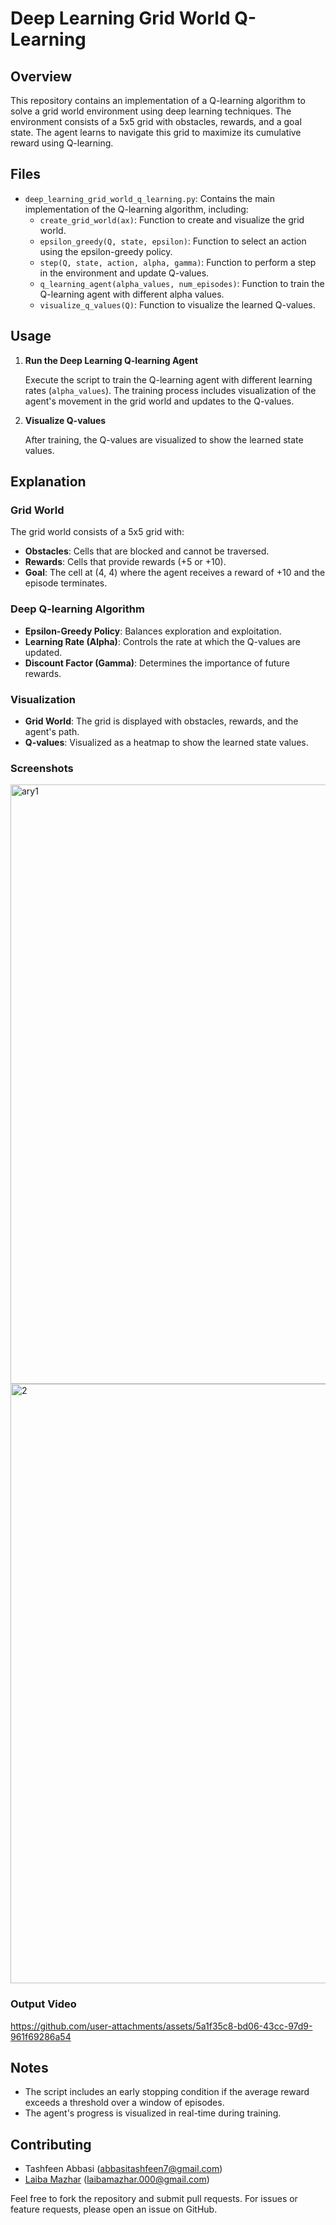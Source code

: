 # Deep Learning Grid World Q-Learning

## Overview

This repository contains an implementation of a Q-learning algorithm to solve a grid world environment using deep learning techniques. The environment consists of a 5x5 grid with obstacles, rewards, and a goal state. The agent learns to navigate this grid to maximize its cumulative reward using Q-learning.

## Files

- `deep_learning_grid_world_q_learning.py`: Contains the main implementation of the Q-learning algorithm, including:
  - `create_grid_world(ax)`: Function to create and visualize the grid world.
  - `epsilon_greedy(Q, state, epsilon)`: Function to select an action using the epsilon-greedy policy.
  - `step(Q, state, action, alpha, gamma)`: Function to perform a step in the environment and update Q-values.
  - `q_learning_agent(alpha_values, num_episodes)`: Function to train the Q-learning agent with different alpha values.
  - `visualize_q_values(Q)`: Function to visualize the learned Q-values.

## Usage

1. **Run the Deep Learning Q-learning Agent**

   Execute the script to train the Q-learning agent with different learning rates (`alpha_values`). The training process includes visualization of the agent's movement in the grid world and updates to the Q-values.
   

3. **Visualize Q-values**

   After training, the Q-values are visualized to show the learned state values.

## Explanation

### Grid World

The grid world consists of a 5x5 grid with:
- **Obstacles**: Cells that are blocked and cannot be traversed.
- **Rewards**: Cells that provide rewards (+5 or +10).
- **Goal**: The cell at (4, 4) where the agent receives a reward of +10 and the episode terminates.

### Deep Q-learning Algorithm

- **Epsilon-Greedy Policy**: Balances exploration and exploitation.
- **Learning Rate (Alpha)**: Controls the rate at which the Q-values are updated.
- **Discount Factor (Gamma)**: Determines the importance of future rewards.

### Visualization

- **Grid World**: The grid is displayed with obstacles, rewards, and the agent's path.
- **Q-values**: Visualized as a heatmap to show the learned state values.

### Screenshots

<img width="959" alt="ary1" src="https://github.com/user-attachments/assets/6d36f435-46f1-45e9-8215-321e7c8f54f6">

<img width="959" alt="2" src="https://github.com/user-attachments/assets/84de75c9-0418-42ed-a056-ce748fea0374">

### Output Video

https://github.com/user-attachments/assets/5a1f35c8-bd06-43cc-97d9-961f69286a54

## Notes

- The script includes an early stopping condition if the average reward exceeds a threshold over a window of episodes.
- The agent's progress is visualized in real-time during training.

## Contributing

- Tashfeen Abbasi (abbasitashfeen7@gmail.com)
- [Laiba Mazhar](https://github.com/laiba-mazhar) (laibamazhar.000@gmail.com)

Feel free to fork the repository and submit pull requests. For issues or feature requests, please open an issue on GitHub.

